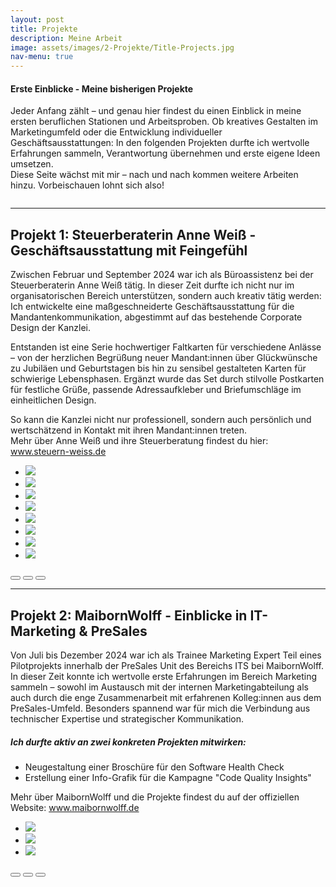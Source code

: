 ```yaml
---
layout: post
title: Projekte
description: Meine Arbeit
image: assets/images/2-Projekte/Title-Projects.jpg
nav-menu: true
---
```


<!-- One -->
<section id="Einleitung Projekte">
    <h4>Erste Einblicke - Meine bisherigen Projekte</h4>
    <p>Jeder Anfang zählt – und genau hier findest du einen Einblick in meine ersten beruflichen Stationen und Arbeitsproben. Ob kreatives Gestalten im Marketingumfeld oder die Entwicklung individueller Geschäftsausstattungen: In den folgenden Projekten durfte ich wertvolle Erfahrungen sammeln, Verantwortung übernehmen und erste eigene Ideen umsetzen.<br>Diese Seite wächst mit mir – nach und nach kommen weitere Arbeiten hinzu. Vorbeischauen lohnt sich also!</p>
</section>

<!-- Two -->
<section class="bricks">
    <article class="style2">
        <span class="image">
            <img src="assets/images/2-Projekte/Steuerkanzlei-Weiß/Logo_Steuer-AnneWeiß.jpg" alt="">
        </span>
        <a href="#Steuerberaterin Anne Weiß">
        </a>
    </article>
    <article class="style5">
        <span class="image">
            <img src="assets/images/2-Projekte/MaibornWolff/Logo_MaibornWolff.jpg" alt="">
        </span>
        <a href="#MaibornWolff">
        </a>
    </article>
</section>
<hr />

<!-- Three -->
<section id="Steuerberaterin Anne Weiß">
  <h2>Projekt 1: Steuerberaterin Anne Weiß - Geschäftsausstattung mit Feingefühl</h2>
  <p>Zwischen Februar und September 2024 war ich als Büroassistenz bei der Steuerberaterin Anne Weiß tätig. In dieser Zeit durfte ich nicht nur im organisatorischen Bereich unterstützen, sondern auch kreativ tätig werden: Ich entwickelte eine maßgeschneiderte Geschäftsausstattung für die Mandantenkommunikation, abgestimmt auf das bestehende Corporate Design der Kanzlei.</p>
  <p>Entstanden ist eine Serie hochwertiger Faltkarten für verschiedene Anlässe – von der herzlichen Begrüßung neuer Mandant:innen über Glückwünsche zu Jubiläen und Geburtstagen bis hin zu sensibel gestalteten Karten für schwierige Lebensphasen. Ergänzt wurde das Set durch stilvolle Postkarten für festliche Grüße, passende Adressaufkleber und Briefumschläge im einheitlichen Design.</p>
  <p>So kann die Kanzlei nicht nur professionell, sondern auch persönlich und wertschätzend in Kontakt mit ihren Mandant:innen treten.<br>Mehr über Anne Weiß und ihre Steuerberatung findest du hier: <a href="https://steuern-weiss.de/">www.steuern-weiss.de</a></p>
      <glider-gallery>
        <div class="glide">
            <div class="glide__track" data-glide-el="track">
                <ul class="glide__slides">
                    <li class="glide__slide">
                        <img src="assets/images/2-Projekte/Steuerkanzlei-Weiß/SK-Weiß_Karte-01.png" sizes="70vmin"/>
                    </li>
                    <li class="glide__slide">
                        <img src="assets/images/2-Projekte/Steuerkanzlei-Weiß/SK-Weiß_Karte-02.png" sizes="70vmin"/>
                    </li>
                    <li class="glide__slide">
                        <img src="assets/images/2-Projekte/Steuerkanzlei-Weiß/SK-Weiß_Karte-03.png" sizes="70vmin"/>
                    </li>
                    <li class="glide__slide">
                        <img src="assets/images/2-Projekte/Steuerkanzlei-Weiß/SK-Weiß_Karte-04.png" sizes="70vmin"/>
                    </li>
                    <li class="glide__slide">
                        <img src="assets/images/2-Projekte/Steuerkanzlei-Weiß/SK-Weiß_Karte-05.png" sizes="70vmin"/>
                    </li>
                    <li class="glide__slide">
                        <img src="assets/images/2-Projekte/Steuerkanzlei-Weiß/SK-Weiß_Flyer-Sommerfest.png" sizes="70vmin"/>
                    </li>
                    <li class="glide__slide">
                        <img src="assets/images/2-Projekte/Steuerkanzlei-Weiß/SK-Weiß_Adressaufkleber.png" sizes="70vmin"/>
                    </li>
                    <li class="glide__slide">
                        <img src="assets/images/2-Projekte/Steuerkanzlei-Weiß/SK-Weiß_Untersetzer.png" sizes="70vmin"/>
                    </li>
                </ul>
            </div>
            <div class="glide__bullets" data-glide-el="controls[nav]">
                <button class="glide__bullet" data-glide-dir="=0"></button>
                <button class="glide__bullet" data-glide-dir="=1"></button>
                <button class="glide__bullet" data-glide-dir="=2"></button>
            </div>
        </div>
    </glider-gallery>
</section>

<hr />

<!-- Four -->
<section id="MaibornWolff">
  <h2>Projekt 2: MaibornWolff - Einblicke in IT-Marketing & PreSales</h2>
  <p>Von Juli bis Dezember 2024 war ich als Trainee Marketing Expert Teil eines Pilotprojekts innerhalb der PreSales Unit des Bereichs ITS bei MaibornWolff.<br>In dieser Zeit konnte ich wertvolle erste Erfahrungen im Bereich Marketing sammeln – sowohl im Austausch mit der internen Marketingabteilung als auch durch die enge Zusammenarbeit mit erfahrenen Kolleg:innen aus dem PreSales-Umfeld. Besonders spannend war für mich die Verbindung aus technischer Expertise und strategischer Kommunikation.</p>
  <h5>Ich durfte aktiv an zwei konkreten Projekten mitwirken:</h5>
  <ul>
        <li>Neugestaltung einer Broschüre für den Software Health Check</li>
        <li>Erstellung einer Info-Grafik für die Kampagne "Code Quality Insights"</li>
    </ul>
    <p>Mehr über MaibornWolff und die Projekte findest du auf der offiziellen Website: <a href="https://www.maibornwolff.de/">www.maibornwolff.de</a></p>
      <glider-gallery>
        <div class="glide">
            <div class="glide__track" data-glide-el="track">
                <ul class="glide__slides">
                    <li class="glide__slide">
                        <img src="assets/images/2-Projekte/MaibornWolff/MW_Broschuere-SHC-01.png" sizes="70vmin"/>
                    </li>
                    <li class="glide__slide">
                        <img src="assets/images/2-Projekte/MaibornWolff/MW_Broschuere-SHC-02.png" sizes="70vmin"/>
                    </li>
                    <li class="glide__slide">
                        <img src="assets/images/2-Projekte/MaibornWolff/MW_Postkarte-Insights.png" sizes="70vmin"/>
                    </li>
                </ul>
            </div>
            <div class="glide__bullets" data-glide-el="controls[nav]">
                <button class="glide__bullet" data-glide-dir="=0"></button>
                <button class="glide__bullet" data-glide-dir="=1"></button>
                <button class="glide__bullet" data-glide-dir="=2"></button>
            </div>
        </div>
    </glider-gallery>
</section>
